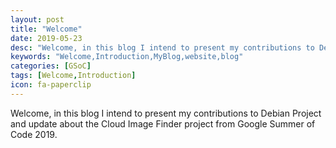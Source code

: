 ```yaml
---
layout: post
title: "Welcome"
date: 2019-05-23
desc: "Welcome, in this blog I intend to present my contributions to Debian Project"
keywords: "Welcome,Introduction,MyBlog,website,blog"
categories: [GSoC]
tags: [Welcome,Introduction]
icon: fa-paperclip
---
```


Welcome, in this blog I intend to present my contributions to Debian Project and update about the Cloud Image Finder project from Google Summer of Code 2019.